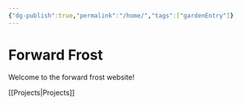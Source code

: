 ```yaml
---
{"dg-publish":true,"permalink":"/home/","tags":["gardenEntry"]}
---
```


# Forward Frost

Welcome to the forward frost website!

[[Projects\|Projects]]